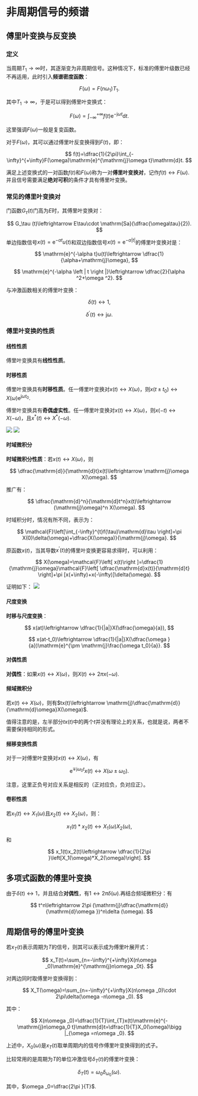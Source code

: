 # 非周期信号的频谱

## 傅里叶变换与反变换

### 定义

当周期$T_1\to \infty$时，其逐渐变为非周期信号。这种情况下，标准的傅里叶级数已经不再适用，此时引入**频谱密度函数**：

$$
F(\omega)=F(n\omega _1)T_1.
$$

其中$T_1\to \infty$，于是可以得到傅里叶变换式：

$$
F(\omega)=\int_{-\infty}^{+\infty}f(t)\mathrm{e}^{-\mathrm{j}\omega t}\mathrm{d}t.
$$

这里强调$F(\omega)$一般是复变函数。

对于$F(\omega)$，其可以通过傅里叶反变换得到$F(t)$，即：

$$
f(t)=\dfrac{1}{2\pi}\int_{-\infty}^{+\infty}F(\omega)\mathrm{e}^{\mathrm{j}\omega t}\mathrm{d}t.
$$

满足上述变换式的一对函数$f(t)$和$F(\omega)$称为一对**傅里叶变换对**，记作$f(t)\leftrightarrow F(\omega)$.并且信号需要满足**绝对可积**的条件才具有傅里叶变换。

### 常见的傅里叶变换对

门函数$G_\tau (t)$门高为$E$时，其傅里叶变换对：

$$
G_\tau (t)\leftrightarrow E\tau\cdot \mathrm{Sa}(\dfrac{\omega\tau}{2}).
$$

单边指数信号$x(t)=\mathrm{e}^{-\alpha t}u(t)$和双边指数信号$x(t)=\mathrm{e}^{-\alpha \left | t \right |}$的傅里叶变换对是：

$$
\mathrm{e}^{-\alpha t}u(t)\leftrightarrow \dfrac{1}{\alpha+\mathrm{j}\omega},
$$

$$
\mathrm{e}^{-\alpha \left | t \right |}\leftrightarrow \dfrac{2}{\alpha ^2+\omega ^2}.
$$

与冲激函数相关的傅里叶变换：

$$
\delta (t)\leftrightarrow 1,
$$

$$
\delta ^\prime (t)\leftrightarrow \mathrm{j}\omega.
$$

### 傅里叶变换的性质

#### 线性性质

傅里叶变换具有**线性性质**。

#### 时移性质

傅里叶变换具有**时移性质**。任一傅里叶变换对$x(t)\leftrightarrow X(\omega)$，则$x(t\pm t_0)\leftrightarrow X(\omega)\mathrm{e}^{\mathrm{j}\omega t_0}$.

傅里叶变换具有**奇偶虚实性**。任一傅里叶变换对$x(t)\leftrightarrow X(\omega)$，则$x(-t)\leftrightarrow X(-\omega)$，且$x^*(t)\leftrightarrow X^*(-\omega)$.

![](/assets/images/grade2-2/ICE2501-004-01.png)
![](/assets/images/grade2-2/ICE2501-004-02.png)

#### 时域微积分

**时域微积分性质**：若$x(t)\leftrightarrow X(\omega)$，则

$$
\dfrac{\mathrm{d}}{\mathrm{d}t}x(t)\leftrightarrow \mathrm{j}\omega X(\omega).
$$

推广有：

$$
\dfrac{\mathrm{d}^n}{\mathrm{d}t^n}x(t)\leftrightarrow (\mathrm{j}\omega)^n X(\omega).
$$

时域积分时，情况有所不同，表示为：

$$
\mathcal{F}\left[\int_{-\infty}^{t}f(\tau)\mathrm{d}\tau \right]=\pi X(0)\delta(\omega)+\dfrac{X(\omega)}{\mathrm{j}\omega}.
$$

原函数$x(t)$，当其导数$x^\prime(t)$的傅里叶变换更容易求得时，可以利用：

$$
X(\omega)=\mathcal{F}\left[ x(t)\right ]=\dfrac{1}{\mathrm{j}\omega}\mathcal{F}\left[ \dfrac{\mathrm{d}x(t)}{\mathrm{d}t} \right]+\pi [x(+\infty)+x(-\infty)]\delta(\omega).
$$

证明如下：
![](/assets/images/grade2-2/ICE2501-004-03.png)

#### 尺度变换

**时移与尺度变换**：

$$
x(at)\leftrightarrow \dfrac{1}{|a|}X(\dfrac{\omega}{a}),
$$

$$
x(at-t_0)\leftrightarrow \dfrac{1}{|a|}X(\dfrac{\omega }{a})\mathrm{e}^{\pm \mathrm{j}\frac{\omega t_0}{a}}.
$$

#### 对偶性质

**对偶性**：如果$x(t)\leftrightarrow X(\omega)$，则$X(t)\leftrightarrow 2\pi x(-\omega)$.

#### 频域微积分

若$x(t)\leftrightarrow X(\omega)$，则有$tx(t)\leftrightarrow \mathrm{j}\dfrac{\mathrm{d}}{\mathrm{d}\omega}X(\omega)$.

值得注意的是，左半部分$tx(t)$中的两个$t$并没有理论上的关系，也就是说，两者不需要保持相同的形式。

#### 频移变换性质

对于一对傅里叶变换对$x(t)\leftrightarrow X(\omega)$，有

$$
\mathrm{e}^{\mp \mathrm{j}\omega_0 t}x(t)\leftrightarrow X(\omega \pm \omega _0).
$$

注意，这里正负号对应关系是相反的（正对应负，负对应正）。

#### 卷积性质

若$x_1(t)\leftrightarrow X_1(\omega)$且$x_2(t)\leftrightarrow X_2(\omega)$，则：

$$
x_1(t)*x_2(t)\leftrightarrow X_1(\omega)X_2(\omega),
$$

和

$$
x_1(t)x_2(t)\leftrightarrow \dfrac{1}{2\pi }\left[X_1(\omega)*X_2(\omega)\right].
$$

## 多项式函数的傅里叶变换

由于$\delta (t)\leftrightarrow 1$，并且结合**对偶性**，有$1\leftrightarrow 2\pi\delta(\omega)$.再结合频域微积分：有

$$
t^n\leftrightarrow 2\pi (\mathrm{j}\dfrac{\mathrm{d}}{\mathrm{d}\omega })^n\delta (\omega).
$$

## 周期信号的傅里叶变换

若$x_T(t)$表示周期为$T$的信号，则其可以表示成为傅里叶展开式：

$$
x_T(t)=\sum_{n=-\infty}^{+\infty}X(n\omega _0)\mathrm{e}^{\mathrm{j}n\omega _0t}.
$$

对两边同时取傅里叶变换得到：

$$
X_T(\omega)=\sum_{n=-\infty}^{+\infty}X(n\omega _0)\cdot 2\pi\delta(\omega -n\omega _0).
$$

其中：

$$
X(n\omega _0)=\dfrac{1}{T}\int_{T}x(t)\mathrm{e}^{-\mathrm{j}n\omega_0 t}\mathrm{d}t=\dfrac{1}{T}X_0(\omega)\bigg |_{\omega =n\omega _0}.
$$

上述中，$X_0(\omega)$是$x_T(t)$取单周期内的信号作傅里叶变换得到的式子。

比较常用的是周期为$T$的单位冲激信号$\delta_T(t)$的傅里叶变换：

$$
\delta _T(t)=\omega _0\delta _{\omega _0}(\omega).
$$

其中，$\omega _0=\dfrac{2\pi }{T}$.